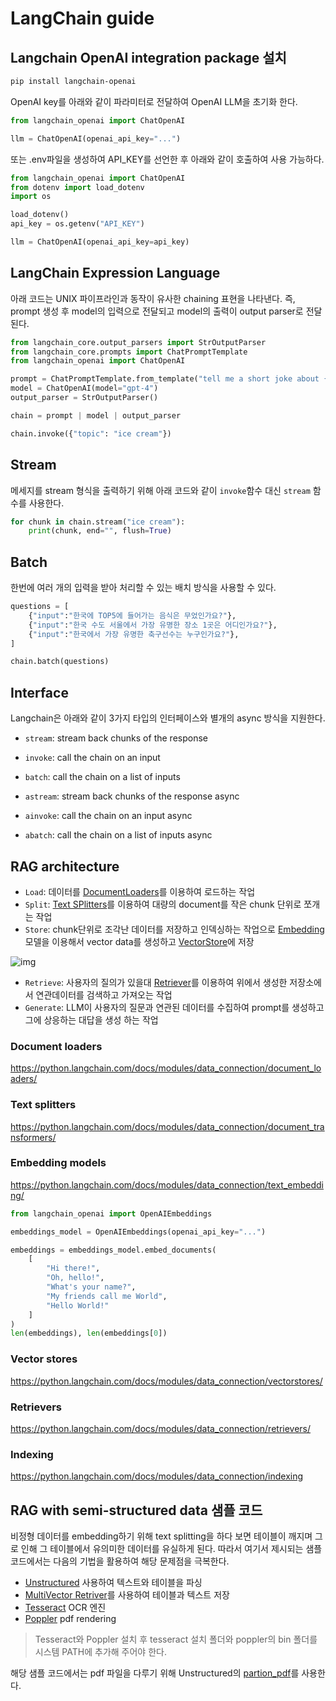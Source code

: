 # LangChain guide

## Langchain OpenAI integration package 설치

```bash
pip install langchain-openai
```

OpenAI key를 아래와 같이 파라미터로 전달하여 OpenAI LLM을 초기화 한다.

```python
from langchain_openai import ChatOpenAI

llm = ChatOpenAI(openai_api_key="...")
```

또는 .env파일을 생성하여 API_KEY를 선언한 후 아래와 같이 호출하여 사용 가능하다.

```python
from langchain_openai import ChatOpenAI
from dotenv import load_dotenv
import os

load_dotenv()
api_key = os.getenv("API_KEY")

llm = ChatOpenAI(openai_api_key=api_key)
```

## LangChain Expression Language
아래 코드는 UNIX 파이프라인과 동작이 유사한 chaining 표현을 나타낸다. 즉, prompt 생성 후 model의 입력으로 전달되고 model의 출력이 output parser로 전달된다.

```python
from langchain_core.output_parsers import StrOutputParser
from langchain_core.prompts import ChatPromptTemplate
from langchain_openai import ChatOpenAI

prompt = ChatPromptTemplate.from_template("tell me a short joke about {topic}")
model = ChatOpenAI(model="gpt-4")
output_parser = StrOutputParser()

chain = prompt | model | output_parser

chain.invoke({"topic": "ice cream"})
```

## Stream
메세지를 stream 형식을 출력하기 위해 아래 코드와 같이 `invoke`함수 대신 `stream` 함수를 사용한다.

```python
for chunk in chain.stream("ice cream"):
    print(chunk, end="", flush=True)
```

## Batch
한번에 여러 개의 입력을 받아 처리할 수 있는 배치 방식을 사용할 수 있다.

```python
questions = [
    {"input":"한국에 TOP5에 들어가는 음식은 무었인가요?"},
    {"input":"한국 수도 서울에서 가장 유명한 장소 1곳은 어디인가요?"},
    {"input":"한국에서 가장 유명한 축구선수는 누구인가요?"},
]

chain.batch(questions)
```

## Interface
Langchain은 아래와 같이 3가지 타입의 인터페이스와 별개의 async 방식을 지원한다.

- `stream`: stream back chunks of the response
- `invoke`: call the chain on an input
- `batch`: call the chain on a list of inputs

- `astream`: stream back chunks of the response async
- `ainvoke`: call the chain on an input async
- `abatch`: call the chain on a list of inputs async

## RAG architecture
- `Load`: 데이터를 [DocumentLoaders](https://python.langchain.com/docs/modules/data_connection/document_loaders/)를 이용하여 로드하는 작업
- `Split`: [Text SPlitters](https://python.langchain.com/docs/modules/data_connection/document_transformers/)를 이용하여 대량의 document를 작은 chunk 단위로 쪼개는 작업
- `Store`: chunk단위로 조각난 데이터를 저장하고 인덱싱하는 작업으로 [Embedding](https://python.langchain.com/docs/modules/data_connection/text_embedding/) 모델을 이용해서 vector data를 생성하고 [VectorStore](https://python.langchain.com/docs/modules/data_connection/vectorstores/)에 저장

![img](images/retrieval-step.png)

- `Retrieve`: 사용자의 질의가 있을대 [Retriever](https://python.langchain.com/docs/modules/data_connection/retrievers/)를 이용하여 위에서 생성한 저장소에서 연관데이터를 검색하고 가져오는 작업
- `Generate`: LLM이 사용자의 질문과 연관된 데이터를 수집하여 prompt를 생성하고 그에 상응하는 대답을 생성 하는 작업

### Document loaders
https://python.langchain.com/docs/modules/data_connection/document_loaders/

### Text splitters
https://python.langchain.com/docs/modules/data_connection/document_transformers/

### Embedding models
https://python.langchain.com/docs/modules/data_connection/text_embedding/

```python
from langchain_openai import OpenAIEmbeddings

embeddings_model = OpenAIEmbeddings(openai_api_key="...")

embeddings = embeddings_model.embed_documents(
    [
        "Hi there!",
        "Oh, hello!",
        "What's your name?",
        "My friends call me World",
        "Hello World!"
    ]
)
len(embeddings), len(embeddings[0])
```

### Vector stores
https://python.langchain.com/docs/modules/data_connection/vectorstores/

### Retrievers
https://python.langchain.com/docs/modules/data_connection/retrievers/

### Indexing
https://python.langchain.com/docs/modules/data_connection/indexing

## RAG with semi-structured data 샘플 코드
비정형 데이터를 embedding하기 위해 text splitting을 하다 보면 테이블이 깨지며 그로 인해 그 테이블에서 유의미한 데이터를 유실하게 된다. 따라서 여기서 제시되는 샘플 코드에서는 다음의 기법을 활용하여 해당 문제점을 극복한다.

- [Unstructured](https://unstructured.io/) 사용하여 텍스트와 테이블을 파싱
- [MultiVector Retriver](https://python.langchain.com/docs/modules/data_connection/retrievers/multi_vector)를 사용하여 테이블과 텍스트 저장
- [Tesseract](https://github.com/UB-Mannheim/tesseract/wiki) OCR 엔진
- [Poppler](https://github.com/oschwartz10612/poppler-windows/releases/) pdf rendering

> Tesseract와 Poppler 설치 후 tesseract 설치 폴더와 poppler의 bin 폴더를 시스템 PATH에 추가해 주어야 한다.

해당 샘플 코드에서는 pdf 파일을 다루기 위해 Unstructured의 [partion_pdf](https://unstructured-io.github.io/unstructured/core/partition.html#partition-pdf)를 사용한다.



